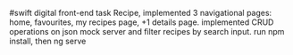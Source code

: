 #swift digital front-end task Recipe, implemented 3 navigational pages: home, favourites, my recipes page, +1 details page. implemented CRUD operations on json mock server and filter recipes by search input.
run npm install, then ng serve 
